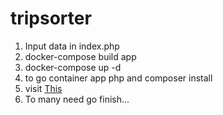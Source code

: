 # tripsorter

<ol>
    <li>Input data in index.php</li>
    <li>docker-compose build app</li>
    <li>docker-compose up -d</li>
    <li>to go container app php and composer install</li>
    <li>visit <a href="http://localhost:8000/">This</a></li>
    <li>To many need go finish...</li>
</ol>